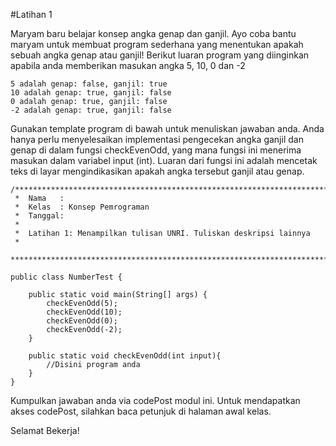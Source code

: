 #Latihan 1

Maryam baru belajar konsep angka genap dan ganjil. Ayo coba bantu maryam untuk membuat program sederhana yang menentukan apakah sebuah angka genap atau ganjil! Berikut luaran program yang diinginkan apabila anda memberikan masukan angka 5, 10, 0 dan -2


```
5 adalah genap: false, ganjil: true
10 adalah genap: true, ganjil: false
0 adalah genap: true, ganjil: false
-2 adalah genap: true, ganjil: false
```


Gunakan template program di bawah untuk menuliskan jawaban anda. Anda hanya perlu menyelesaikan implementasi pengecekan angka ganjil dan genap di dalam fungsi checkEvenOdd, yang mana fungsi ini menerima masukan dalam variabel input (int). Luaran dari fungsi ini adalah mencetak teks di layar mengindikasikan apakah angka tersebut ganjil atau genap.

```
/******************************************************************************
 *  Nama   : 
 *  Kelas  : Konsep Pemrograman 
 *  Tanggal: 
 *
 *  Latihan 1: Menampilkan tulisan UNRI. Tuliskan deskripsi lainnya
 *
 ******************************************************************************/

public class NumberTest {

    public static void main(String[] args) {
        checkEvenOdd(5);
        checkEvenOdd(10);
        checkEvenOdd(0);
        checkEvenOdd(-2);
    }
    
    public static void checkEvenOdd(int input){
        //Disini program anda
    }
}
```
Kumpulkan jawaban anda via codePost modul ini. Untuk mendapatkan akses codePost, silahkan baca petunjuk di halaman awal kelas.

Selamat Bekerja!

